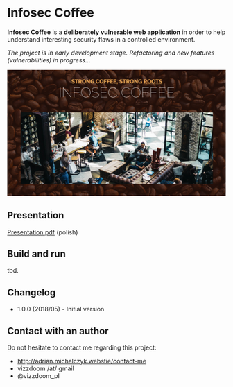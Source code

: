 # Infosec Coffee #

**Infosec Coffee** is a **deliberately vulnerable web application** in order to help understand interesting
security flaws in a controlled environment.

_The project is in early development stage. Refactoring and new features (vulnerabilities) in progress..._

![Infosec Coffee](img/infosec-cofee-landing-page.png)

## Presentation ##
[Presentation.pdf](presentation.pdf) (polish)

## Build and run ##
tbd.

## Changelog ##
* 1.0.0 (2018/05) - Initial version

## Contact with an author ##
Do not hesitate to contact me regarding this project:
* http://adrian.michalczyk.webstie/contact-me
* vizzdoom /at/ gmail
* @vizzdoom_pl